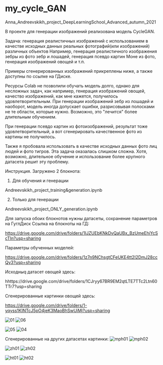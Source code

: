 # my_cycle_GAN
Anna_Andreevskikh_project_DeepLearningSchool_Advanced_autumn_2021

В проекте для генерации изображений реализована модель CycleGAN.

Задача: генерация реалистичных изображений с использованием в качестве исходных данных 
реальных фотографий(или изображений) различных объектов
Например, генерация реалистичного изображения зебры из фото зебр и лошадей,
генерация псевдо картин Моне из фото, 
генерация изображений овощей и т.п.

Примеры сгенерированных изображений прикреплены ниже, а также доступны по ссылке на ГДиске.

Ресурсы Colab не позволили обучать модель долго, однако для несложных задач, 
как например, генерация изображений овощей, качество изображений, как мне кажется,  получилось удовлетворительным.
При генерации изображений зебр из лошадей и наоборот, модель иногда допускает ошибки, 
разрисовывая полосками не те области, которые нужно. Возможно, это "лечится" более длительным обучением.

При генерации псевдо картин из фотоизображений, результат тоже удовлетворительный, 
а вот сгенерировать качественное фото из картины не получилось.

Также я пробовала использовать в качестве исходных данных фото лиц людей и фото тигров. 
Эта задача оказалась слишком сложна. 
Хотя, возможно, длительное обучение и использование более крупного датасета решит эту проблему.

Инструкция.
Загружено 2 блокнота:
1. Для  обучения и генерации 

Andreevskikh_project_training&generation.ipynb

2. Только для генерации 

Andreevskikh_project_ONLY_generation.ipynb


Для запуска обоих блокнотов нужны датасеты, сохранение параметров на ГуглДиск 
Ссылка на блокноты на ГД:

https://drive.google.com/drive/folders/1IJZUEbKNkDvQaUBx_BzUmeEhiYcScTIn?usp=sharing

Параметры обученных моделей:

https://drive.google.com/drive/folders/1z7n9NChsgtCFeUKE4tt2I2DmJ28ccQy3?usp=sharing

Исходныq датасет овощей здесь: 

hhttps://drive.google.com/drive/folders/1CJryy67BR9EM2qtLTE7TTc2Ltn60TTr7?usp=sharing


Сгенерированные картинки овощей здесь: 

https://drive.google.com/drive/folders/1-yqyss1KINTcJ5pO4jeK3MaoBhSwUiMj?usp=sharing

![01](https://user-images.githubusercontent.com/90407728/153718331-e9153ae6-5d9c-4e5a-befc-11438c28c3cc.jpg)
![06](https://user-images.githubusercontent.com/90407728/153718406-c44a4b6f-3108-4e4c-85c5-a6b3b8edcbbe.jpg)

![05](https://user-images.githubusercontent.com/90407728/153718391-a4248f6f-c2ea-46dd-adf1-a8701dda4f36.jpg)
![04](https://user-images.githubusercontent.com/90407728/153718418-edc60746-e77e-40b3-9b84-58f2935c6166.jpg)

Сгенерированные на других датасетах картинки:
![mph01](https://user-images.githubusercontent.com/90407728/153720171-74cbb37b-c99b-4811-bb88-e0786ef27177.jpg)
![mph02](https://user-images.githubusercontent.com/90407728/153720178-41b2730e-72a3-4ba9-aa4c-926c52372efe.jpg)

![zh01](https://user-images.githubusercontent.com/90407728/153720189-bce4824e-1646-4f5c-a4e5-034f475f653e.jpg)
![zh02](https://user-images.githubusercontent.com/90407728/153720194-199dc41c-5f9f-449d-8e51-dcaaec84591f.jpg)

![ht01](https://user-images.githubusercontent.com/90407728/153720200-dce04480-2ccb-4a08-a4c7-fb412207481e.jpg)
![ht02](https://user-images.githubusercontent.com/90407728/153720204-dd8a4297-8adf-4295-b474-a097f4f64cef.jpg)







